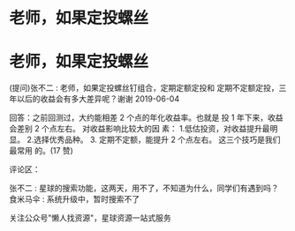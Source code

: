 # 老师，如果定投螺丝

# 老师，如果定投螺丝

(提问)张不二 : 老师，如果定投螺丝钉组合，定期定额定投和 定期不定额定投，三年以后的收益会有多大差异呢？谢谢 2019-06-04

回答：之前回测过，大约能相差 2 个点的年化收益率。也就是 投 1 年下来，收益会差别 2 个点左右。 对收益影响比较大的因 素： 1.低估投资，对收益提升最明显。 2.选择优秀品种。 3\. 定期不定额，能提升 2 个点左右。 这三个技巧是我们最常用 的。(17 赞)

评论区：

张不二 : 星球的搜索功能，这两天，用不了，不知道为什么，同学们有遇到吗？ 食米马伞 : 系统升级中，暂时搜索不了

关注公众号"懒人找资源"，星球资源一站式服务